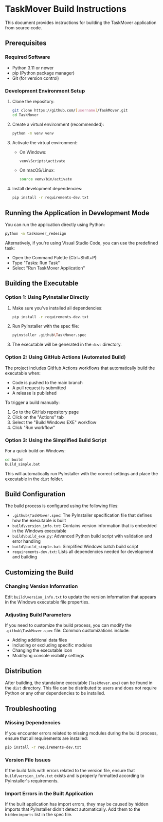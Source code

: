 # TaskMover Build Instructions

This document provides instructions for building the TaskMover application from source code.

## Prerequisites

### Required Software

- Python 3.11 or newer
- pip (Python package manager)
- Git (for version control)

### Development Environment Setup

1. Clone the repository:

   ```bash
   git clone https://github.com/[username]/TaskMover.git
   cd TaskMover
   ```

2. Create a virtual environment (recommended):

   ```bash
   python -m venv venv
   ```

3. Activate the virtual environment:
   - On Windows:

     ```cmd
     venv\Scripts\activate
     ```
   
   - On macOS/Linux:

     ```bash
     source venv/bin/activate
     ```

4. Install development dependencies:

   ```bash
   pip install -r requirements-dev.txt
   ```

## Running the Application in Development Mode

You can run the application directly using Python:

```bash
python -m taskmover_redesign
```

Alternatively, if you're using Visual Studio Code, you can use the predefined task:

- Open the Command Palette (Ctrl+Shift+P)
- Type "Tasks: Run Task"
- Select "Run TaskMover Application"

## Building the Executable

### Option 1: Using PyInstaller Directly

1. Make sure you've installed all dependencies:

   ```bash
   pip install -r requirements-dev.txt
   ```

2. Run PyInstaller with the spec file:

   ```bash
   pyinstaller .github\TaskMover.spec
   ```

3. The executable will be generated in the `dist` directory.

### Option 2: Using GitHub Actions (Automated Build)

The project includes GitHub Actions workflows that automatically build the executable when:

- Code is pushed to the main branch
- A pull request is submitted
- A release is published

To trigger a build manually:

1. Go to the GitHub repository page
2. Click on the "Actions" tab
3. Select the "Build Windows EXE" workflow
4. Click "Run workflow"

### Option 3: Using the Simplified Build Script

For a quick build on Windows:

```cmd
cd build
build_simple.bat
```

This will automatically run PyInstaller with the correct settings and place the executable in the `dist` folder.

## Build Configuration

The build process is configured using the following files:

- `.github\TaskMover.spec`: The PyInstaller specification file that defines how the executable is built
- `build\version_info.txt`: Contains version information that is embedded in the Windows executable
- `build\build_exe.py`: Advanced Python build script with validation and error handling
- `build\build_simple.bat`: Simplified Windows batch build script
- `requirements-dev.txt`: Lists all dependencies needed for development and building

## Customizing the Build

### Changing Version Information

Edit `build\version_info.txt` to update the version information that appears in the Windows executable file properties.

### Adjusting Build Parameters

If you need to customize the build process, you can modify the `.github\TaskMover.spec` file. 
Common customizations include:

- Adding additional data files
- Including or excluding specific modules
- Changing the executable icon
- Modifying console visibility settings

## Distribution

After building, the standalone executable (`TaskMover.exe`) can be found in the `dist` directory. 
This file can be distributed to users and does not require Python or any other dependencies to be installed.

## Troubleshooting

### Missing Dependencies

If you encounter errors related to missing modules during the build process, ensure that all requirements are installed:

```bash
pip install -r requirements-dev.txt
```

### Version File Issues

If the build fails with errors related to the version file, ensure that `build\version_info.txt` exists and is properly formatted according to PyInstaller's requirements.

### Import Errors in the Built Application

If the built application has import errors, they may be caused by hidden imports that PyInstaller didn't detect automatically. Add them to the `hiddenimports` list in the spec file.
